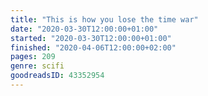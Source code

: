 ```yaml
---
title: "This is how you lose the time war"
date: "2020-03-30T12:00:00+01:00"
started: "2020-03-30T12:00:00+01:00"
finished: "2020-04-06T12:00:00+02:00"
pages: 209
genre: scifi
goodreadsID: 43352954
---
```

